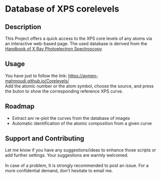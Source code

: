 # Database of XPS corelevels

## Description
This Project offers a quick access to the XPS core levels of any atoms via an interactive web-based page. The used database is derived from the <a href="https://www.amazon.com/Handbook-Ray-Photoelectron-Spectroscopy-624755/dp/0962702625" target="_blank">Handbook of X Ray Photoelectron Spectroscopy</a>  

## Usage
You have just to follow the link: https://aymen-mahmoudi.github.io/Corelevels/
<br>
Add the atomic number or the atom symbol, choose the source, and press the buton to show the corresponding reference XPS curve.

## Roadmap
 <ul>
  <li>Extract anr re-plot the curves from the database of images</li>
  <li>Automatic identification of the atomic composition from a given curve</li>
</ul> 

## Support and Contributing
Let me know if you have any suggestions/ideas to enhance those scripts or add further settings. Your suggestions are warmly welcomed.
<br><br>
In case of a problem, It is strongly recommended to post an issue. For a more confidential demand, don't hesitate to email me.



